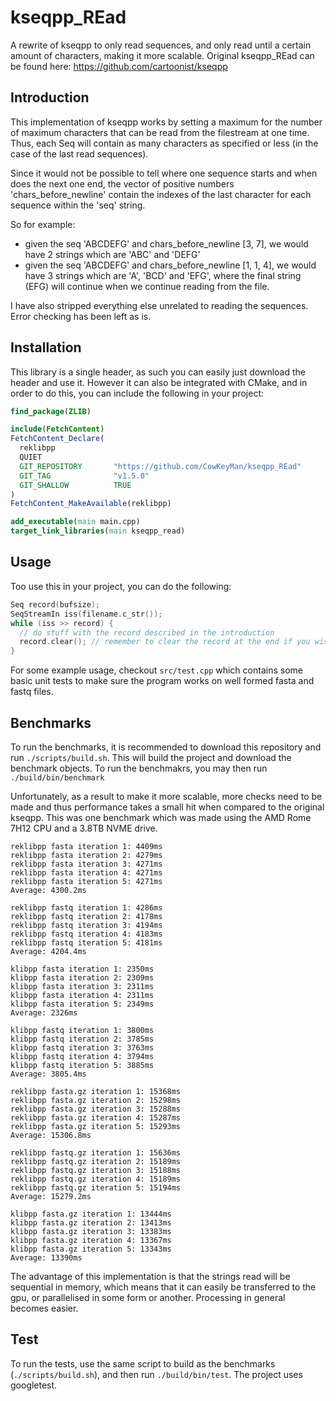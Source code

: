 # kseqpp_REad
A rewrite of kseqpp to only read sequences, and only read until a certain amount of characters, making it more scalable. Original kseqpp_REad can be found here: https://github.com/cartoonist/kseqpp

## Introduction

This implementation of kseqpp works by setting a maximum for the number of maximum characters that can be read from the filestream at one time. Thus, each Seq will contain as many characters as specified or less (in the case of the last read sequences).

Since it would not be possible to tell where one sequence starts and when does the next one end, the vector of positive numbers 'chars_before_newline' contain the indexes of the last character for each sequence within the 'seq' string.

So for example:
* given the seq 'ABCDEFG' and chars_before_newline [3, 7], we would have 2 strings which are 'ABC' and 'DEFG'
* given the seq 'ABCDEFG' and chars_before_newline [1, 1, 4], we would have 3 strings which are 'A', 'BCD' and 'EFG', where the final string (EFG) will continue when we continue reading from the file.

I have also stripped everything else unrelated to reading the sequences. Error checking has been left as is.

## Installation

This library is a single header, as such you can easily just download the header and use it. However it can also be integrated with CMake, and in order to do this, you can include the following in your project:

```Cmake
find_package(ZLIB)

include(FetchContent)
FetchContent_Declare(
  reklibpp
  QUIET
  GIT_REPOSITORY       "https://github.com/CowKeyMan/kseqpp_REad"
  GIT_TAG              "v1.5.0"
  GIT_SHALLOW          TRUE
)
FetchContent_MakeAvailable(reklibpp)

add_executable(main main.cpp)
target_link_libraries(main kseqpp_read)
```

## Usage
Too use this in your project, you can do the following:

```c++
Seq record(bufsize);
SeqStreamIn iss(filename.c_str());
while (iss >> record) {
  // do stuff with the record described in the introduction
  record.clear(); // remember to clear the record at the end if you wish to reuse it
}
```

For some example usage, checkout `src/test.cpp` which contains some basic unit tests to make sure the program works on well formed fasta and fastq files.

## Benchmarks

To run the benchmarks, it is recommended to download this repository and run `./scripts/build.sh`. This will build the project and download the benchmark objects. To run the benchmakrs, you may then run `./build/bin/benchmark`

Unfortunately, as a result to make it more scalable, more checks need to be made and thus performance takes a small hit when compared to the original kseqpp. This was one benchmark which was made using the AMD Rome 7H12 CPU and a 3.8TB NVME drive.

```
reklibpp fasta iteration 1: 4409ms
reklibpp fasta iteration 2: 4279ms
reklibpp fasta iteration 3: 4271ms
reklibpp fasta iteration 4: 4271ms
reklibpp fasta iteration 5: 4271ms
Average: 4300.2ms

reklibpp fastq iteration 1: 4286ms
reklibpp fastq iteration 2: 4178ms
reklibpp fastq iteration 3: 4194ms
reklibpp fastq iteration 4: 4183ms
reklibpp fastq iteration 5: 4181ms
Average: 4204.4ms

klibpp fasta iteration 1: 2350ms
klibpp fasta iteration 2: 2309ms
klibpp fasta iteration 3: 2311ms
klibpp fasta iteration 4: 2311ms
klibpp fasta iteration 5: 2349ms
Average: 2326ms

klibpp fastq iteration 1: 3800ms
klibpp fastq iteration 2: 3785ms
klibpp fastq iteration 3: 3763ms
klibpp fastq iteration 4: 3794ms
klibpp fastq iteration 5: 3885ms
Average: 3805.4ms

reklibpp fasta.gz iteration 1: 15368ms
reklibpp fasta.gz iteration 2: 15298ms
reklibpp fasta.gz iteration 3: 15288ms
reklibpp fasta.gz iteration 4: 15287ms
reklibpp fasta.gz iteration 5: 15293ms
Average: 15306.8ms

reklibpp fastq.gz iteration 1: 15636ms
reklibpp fastq.gz iteration 2: 15189ms
reklibpp fastq.gz iteration 3: 15188ms
reklibpp fastq.gz iteration 4: 15189ms
reklibpp fastq.gz iteration 5: 15194ms
Average: 15279.2ms

klibpp fasta.gz iteration 1: 13444ms
klibpp fasta.gz iteration 2: 13413ms
klibpp fasta.gz iteration 3: 13383ms
klibpp fasta.gz iteration 4: 13367ms
klibpp fasta.gz iteration 5: 13343ms
Average: 13390ms
```

The advantage of this implementation is that the strings read will be sequential in memory, which means that it can easily be transferred to the gpu, or parallelised in some form or another. Processing in general becomes easier.

## Test

To run the tests, use the same script to build as the benchmarks (`./scripts/build.sh`), and then run `./build/bin/test`. The project uses googletest.
